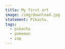 ```yaml
---
title: My first art
image: /img/download.jpg
statement: Pikachu.
tags:
  - pikachu
  - pokemon
  - zap
---
```

